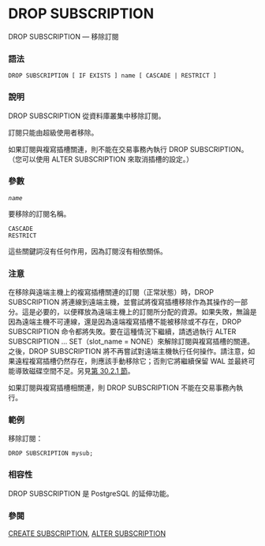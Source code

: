 # DROP SUBSCRIPTION

DROP SUBSCRIPTION — 移除訂閱

### 語法

```text
DROP SUBSCRIPTION [ IF EXISTS ] name [ CASCADE | RESTRICT ]
```

### 說明

DROP SUBSCRIPTION 從資料庫叢集中移除訂閱。

訂閱只能由超級使用者移除。

如果訂閱與複寫插槽關連，則不能在交易事務內執行 DROP SUBSCRIPTION。 （您可以使用 ALTER SUBSCRIPTION 來取消插槽的設定。）

### 參數

_`name`_

要移除的訂閱名稱。

`CASCADE`  
`RESTRICT`

這些關鍵詞沒有任何作用，因為訂閱沒有相依關係。

### 注意

在移除與遠端主機上的複寫插槽關連的訂閱（正常狀態）時，DROP SUBSCRIPTION 將連線到遠端主機，並嘗試將復寫插槽移除作為其操作的一部分。這是必要的，以便釋放為遠端主機上的訂閱所分配的資源。如果失敗，無論是因為遠端主機不可連線，還是因為遠端複寫插槽不能被移除或不存在，DROP SUBSCRIPTION 命令都將失敗。要在這種情況下繼續，請透過執行 ALTER SUBSCRIPTION ... SET（slot\_name = NONE）來解除訂閱與複寫插槽的關連。 之後，DROP SUBSCRIPTION 將不再嘗試對遠端主機執行任何操作。請注意，如果遠程複寫插槽仍然存在，則應該手動移除它；否則它將繼續保留 WAL 並最終可能導致磁碟空間不足。另見[第 30.2.1 節](../../server-administration/logical-replication/subscription.md)。

如果訂閱與複寫插槽相關連，則 DROP SUBSCRIPTION 不能在交易事務內執行。

### 範例

移除訂閱：

```text
DROP SUBSCRIPTION mysub;
```

### 相容性

DROP SUBSCRIPTION 是 PostgreSQL 的延伸功能。

### 參閱

[CREATE SUBSCRIPTION](create-subscription.md), [ALTER SUBSCRIPTION](alter-subscription.md)

